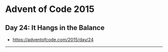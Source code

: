 # Advent of Code 2015 #
## Day 24: It Hangs in the Balance ##
* https://adventofcode.com/2015/day/24
---